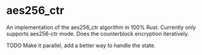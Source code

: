 # aes256_ctr
An implementation of the aes256_ctr algorithm in 100% Rust. Currently only supports aes256-ctr mode.
Does the counterblock encryption iteratively.

TODO
Make it parallel, add a better way to handle the state.
